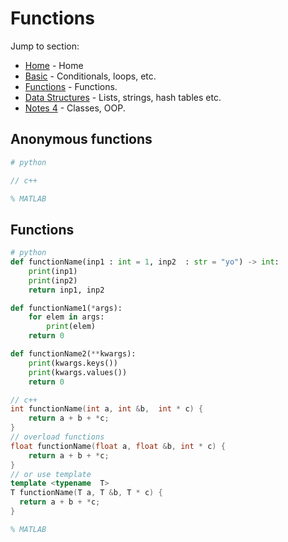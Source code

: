 # Functions

Jump to section:
- [Home](./language_comparison.md) - Home 
- [Basic](./basic.md) - Conditionals, loops, etc.
- [Functions](./functions.md) - Functions.
- [Data Structures](./data_structures.md) - Lists, strings, hash tables etc. 
- [Notes 4](./classes.md) - Classes, OOP.


## Anonymous functions
```python
# python
```
```c++
// c++
```
```MATLAB
% MATLAB

```

## Functions
```python
# python
def functionName(inp1 : int = 1, inp2  : str = "yo") -> int:
    print(inp1)
    print(inp2)
    return inp1, inp2

def functionName1(*args):
    for elem in args:
        print(elem)
    return 0

def functionName2(**kwargs):
    print(kwargs.keys())
    print(kwargs.values())
    return 0
```
```c++
// c++
int functionName(int a, int &b,  int * c) {
    return a + b + *c;
}
// overload functions
float functionName(float a, float &b, int * c) {
    return a + b + *c;
}
// or use template
template <typename  T>
T functionName(T a, T &b, T * c) {
  return a + b + *c;
}
```
```MATLAB
% MATLAB

```
